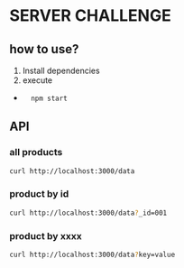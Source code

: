 # SERVER CHALLENGE

## how to use?

1. Install dependencies
2. execute 
  - ```bash
      npm start
    ```

## API
 
### all products

```bash
curl http://localhost:3000/data
```

### product by id

```bash
curl http://localhost:3000/data?_id=001
```

### product by xxxx

```bash
curl http://localhost:3000/data?key=value
```



